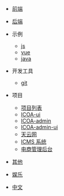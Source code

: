 - [前端](zh-cn/browser-side/)

- [后端](zh-cn/server-side/)

- 示例

  - [js](zh-cn/demo/js.md)
  - [vue](zh-cn/demo/vuejs.md)
  - [java](zh-cn/demo/java.md)

- 开发工具

  - [git](zh-cn/dev-utils/git/)

- 项目

  - [项目列表](zh-cn/project/)
  - [ICOA-ui](zh-cn/project/icoa_ui.md)
  - [ICOA-admin](zh-cn/project/icoa_admin.md)
  - [ICOA-admin-ui](zh-cn/project/icoa_admin_ui.md)
  - [天云网](zh-cn/project/天云网.md)
  - [ICMS 系统](zh-cn/project/icms.md)
  - [电商管理后台](zh-cn/project/lvyang.md)

- [其他](zh-cn/other/)

- [娱乐](zh-cn/other/play/)

- [中文]()

